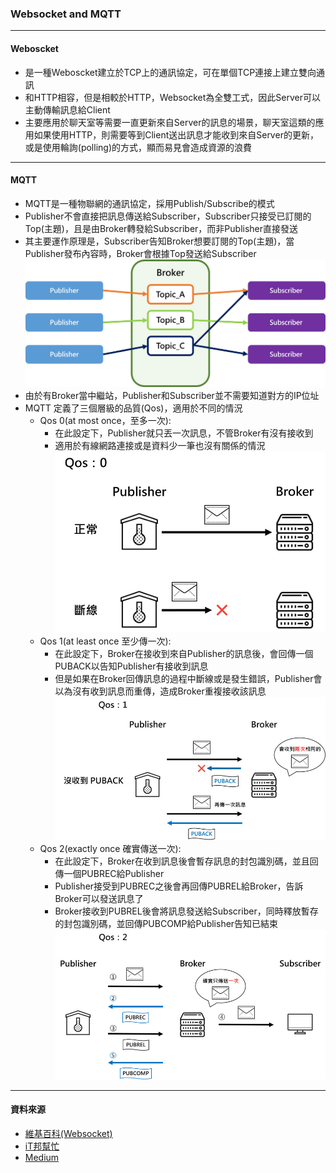### Websocket and MQTT

___

#### Weboscket

- 是一種Weboscket建立於TCP上的通訊協定，可在單個TCP連接上建立雙向通訊
- 和HTTP相容，但是相較於HTTP，Websocket為全雙工式，因此Server可以主動傳輸訊息給Client
- 主要應用於聊天室等需要一直更新來自Server的訊息的場景，聊天室這類的應用如果使用HTTP，則需要等到Client送出訊息才能收到來自Server的更新，或是使用輪詢(polling)的方式，顯而易見會造成資源的浪費

___

#### MQTT

- MQTT是一種物聯網的通訊協定，採用Publish/Subscribe的模式
- Publisher不會直接把訊息傳送給Subscriber，Subscriber只接受已訂閱的Top(主題)，且是由Broker轉發給Subscriber，而非Publisher直接發送
- 其主要運作原理是，Subscriber告知Broker想要訂閱的Top(主題)，當Publisher發布內容時，Broker會根據Top發送給Subscriber
  ![圖三](picture/3.png)
- 由於有Broker當中繼站，Publisher和Subscriber並不需要知道對方的IP位址
- MQTT 定義了三個層級的品質(Qos)，適用於不同的情況
  - Qos 0(at most once，至多一次):
    - 在此設定下，Publisher就只丟一次訊息，不管Broker有沒有接收到
    - 適用於有線網路連接或是資料少一筆也沒有關係的情況
    ![圖四](picture/4.jpg)
  - Qos 1(at least once 至少傳一次):
    - 在此設定下，Broker在接收到來自Publisher的訊息後，會回傳一個PUBACK以告知Publisher有接收到訊息
    - 但是如果在Broker回傳訊息的過程中斷線或是發生錯誤，Publisher會以為沒有收到訊息而重傳，造成Broker重複接收該訊息
    ![圖五](picture/5.jpg)
  - Qos 2(exactly once 確實傳送一次):
    - 在此設定下，Broker在收到訊息後會暫存訊息的封包識別碼，並且回傳一個PUBREC給Publisher
    - Publisher接受到PUBREC之後會再回傳PUBREL給Broker，告訴Broker可以發送訊息了
    - Broker接收到PUBREL後會將訊息發送給Subscriber，同時釋放暫存的封包識別碼，並回傳PUBCOMP給Publisher告知已結束
    ![圖六](picture/6.jpg)

___
#### 資料來源

- [維基百科(Websocket)](https://www.google.com/url?sa=t&rct=j&q=&esrc=s&source=web&cd=&cad=rja&uact=8&ved=2ahUKEwjli8f0lsb6AhWL6mEKHWMyAfwQFnoECAcQAQ&url=https%3A%2F%2Fzh.wikipedia.org%2Fzh-tw%2FWebSocket&usg=AOvVaw3tChWMEzL154__Meb4-XK8)
- [iT邦幫忙](https://ithelp.ithome.com.tw/articles/10249282)
- [Medium](https://medium.com/%E5%BD%BC%E5%BE%97%E6%BD%98%E7%9A%84-swift-ios-app-%E9%96%8B%E7%99%BC%E6%95%99%E5%AE%A4/ios-x-iot-2-mqtt-%E7%B0%A1%E4%BB%8B-e750aa420162)